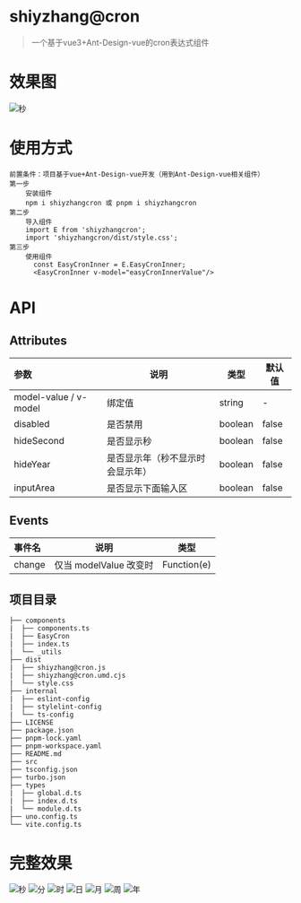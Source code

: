 # shiyzhang@cron

> 一个基于vue3+Ant-Design-vue的cron表达式组件

# 效果图

![秒](http://my.zsyou.top/2024/202403151750991.png)

# 使用方式

```
前置条件：项目基于vue+Ant-Design-vue开发（用到Ant-Design-vue相关组件）
第一步
    安装组件
    npm i shiyzhangcron 或 pnpm i shiyzhangcron
第二步
    导入组件
    import E from 'shiyzhangcron';
    import 'shiyzhangcron/dist/style.css';
第三步
    使用组件
      const EasyCronInner = E.EasyCronInner;
      <EasyCronInner v-model="easyCronInnerValue"/>
```

# API

## Attributes

| 参数                  | 说明                             | 类型    | 默认值 |
| :-------------------- | -------------------------------- | ------- | ------ |
| model-value / v-model | 绑定值                           | string  | -      |
| disabled              | 是否禁用                         | boolean | false  |
| hideSecond            | 是否显示秒                       | boolean | false  |
| hideYear              | 是否显示年（秒不显示时会显示年） | boolean | false  |
| inputArea             | 是否显示下面输入区               | boolean | false  |

## Events

| 事件名 | 说明                   | 类型        |
| :----- | ---------------------- | ----------- |
| change | 仅当 modelValue 改变时 | Function(e) |

## 项目目录

```
├── components
|  ├── components.ts
|  ├── EasyCron
|  ├── index.ts
|  └── _utils
├── dist
|  ├── shiyzhang@cron.js
|  ├── shiyzhang@cron.umd.cjs
|  └── style.css
├── internal
|  ├── eslint-config
|  ├── stylelint-config
|  └── ts-config
├── LICENSE
├── package.json
├── pnpm-lock.yaml
├── pnpm-workspace.yaml
├── README.md
├── src
├── tsconfig.json
├── turbo.json
├── types
|  ├── global.d.ts
|  ├── index.d.ts
|  └── module.d.ts
├── uno.config.ts
└── vite.config.ts
```

# 完整效果

![秒](http://my.zsyou.top/2024/202403151750991.png) ![分](http://my.zsyou.top/2024/202403151750034.png) ![时](http://my.zsyou.top/2024/202403151750076.png) ![日](http://my.zsyou.top/2024/202403151750116.png) ![月](http://my.zsyou.top/2024/202403151750165.png) ![周](http://my.zsyou.top/2024/202403151750205.png) ![年](http://my.zsyou.top/2024/202403151750253.png)
